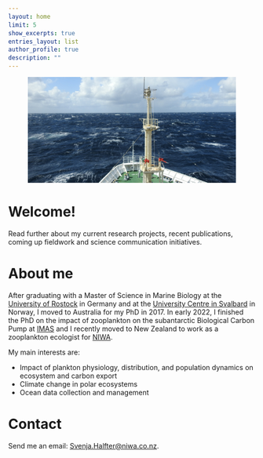 ```yaml
---
layout: home
limit: 5
show_excerpts: true
entries_layout: list
author_profile: true
description: ""
---
```

<figure>
  <img src="/assets/images/Umitaka_title.jpg" alt="">
</figure>

# Welcome!

Read further about my current research projects, recent publications, coming up fieldwork and science communication initiatives. 

# About me

After graduating with a Master of Science in Marine Biology at the [University of Rostock](https://www.uni-rostock.de/en/) in Germany and at the [University Centre in Svalbard](unis.no) in Norway, I moved to Australia for my PhD in 2017. In early 2022, I finished the PhD on the impact of zooplankton on the subantarctic Biological Carbon Pump at [IMAS](https://www.imas.utas.edu.au/) and I recently moved to New Zealand to work as a zooplankton ecologist for [NIWA](https://niwa.co.nz/).

My main interests are:
- Impact of plankton physiology, distribution, and population dynamics on ecosystem and carbon export
- Climate change in polar ecosystems
- Ocean data collection and management

# Contact

Send me an email: Svenja.Halfter@niwa.co.nz.

